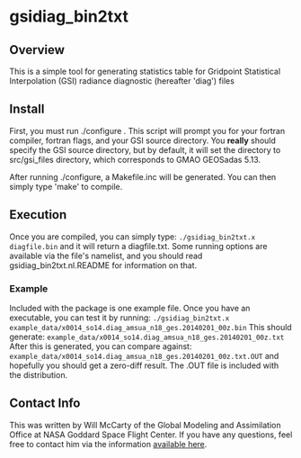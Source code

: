 gsidiag_bin2txt
===============

Overview
--------
This is a simple tool for generating statistics table for Gridpoint Statistical Interpolation (GSI) radiance diagnostic (hereafter 'diag') files

Install
-------
First, you must run ./configure .  This script will prompt you for your fortran compiler, fortran flags, and your GSI source directory.  You **really** should specify the GSI source directory, but by default, it will set the directory to src/gsi_files directory, which corresponds to GMAO GEOSadas 5.13. 

After running ./configure, a Makefile.inc will be generated.  You can then simply type 'make' to compile.

Execution
---------
Once you are compiled, you can simply type:
`./gsidiag_bin2txt.x diagfile.bin`
and it will return a diagfile.txt.  Some running options are available via the file's namelist, and you should read gsidiag_bin2txt.nl.README for information on that.

### Example 
Included with the package is one example file.  Once you have an executable, you can test it by running:
`./gsidiag_bin2txt.x example_data/x0014_so14.diag_amsua_n18_ges.20140201_00z.bin`
This should generate:
`example_data/x0014_so14.diag_amsua_n18_ges.20140201_00z.txt`
After this is generated, you can compare against:
`example_data/x0014_so14.diag_amsua_n18_ges.20140201_00z.txt.OUT`
and hopefully you should get a zero-diff result.  The .OUT file is included with the distribution.

Contact Info
------------
This was written by Will McCarty of the Global Modeling and Assimilation Office at NASA Goddard Space Flight Center.  If you have any questions, feel free to contact him via the information [available here](http://gmao.gsfc.nasa.gov/personnel.php).  

